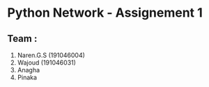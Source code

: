 # Python Network - Assignement 1
## Team :
1. Naren.G.S 	(191046004) 
2. Wajoud	(191046031)
3. Anagha
4. Pinaka
